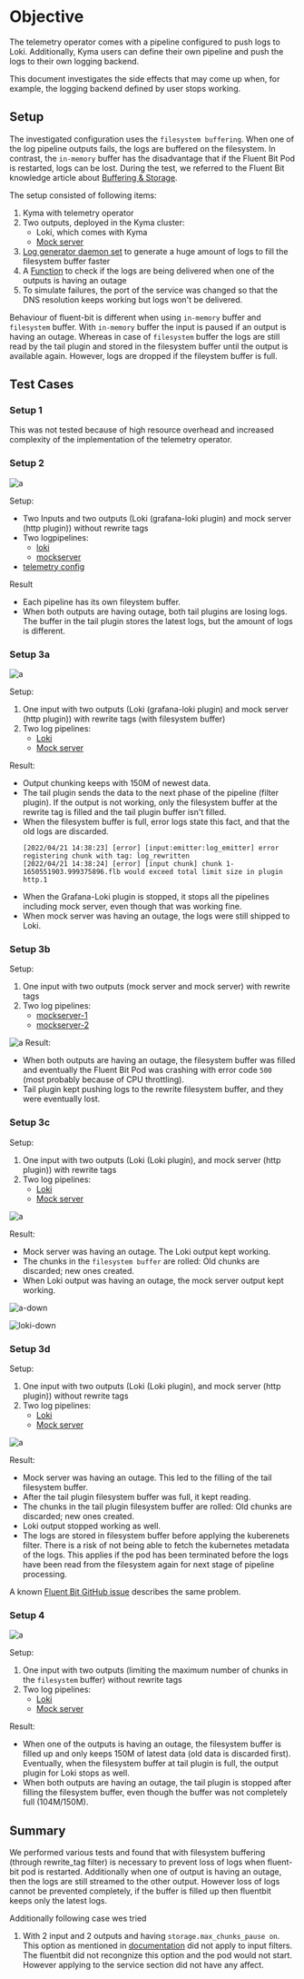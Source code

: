 # Objective

The telemetry operator comes with a pipeline configured to push logs to Loki. Additionally, Kyma users can define their own pipeline and push the logs to their own logging backend.

This document investigates the side effects that may come up when, for example, the logging backend defined by  user stops working.

## Setup

The investigated configuration uses the `filesystem buffering`. When one of the log pipeline outputs fails, the logs are buffered on the filesystem. In contrast, the `in-memory` buffer has the disadvantage that if the Fluent Bit Pod is restarted, logs can be lost. During the test, we referred to the Fluent Bit knowledge article about [Buffering & Storage](https://docs.fluentbit.io/manual/administration/buffering-and-storage).

The setup consisted of following items:
1. Kyma with telemetry operator
2. Two outputs, deployed in the Kyma cluster:
    - Loki, which comes with Kyma
    - [Mock server](./assets/logpipeline-investigation/mock-server.yaml)
3. [Log generator daemon set](./assets/logpipeline-investigation/log-generator.yaml) to generate a huge amount of logs to fill the filesystem buffer faster
4. A [Function](./assets/logpipeline-investigation/func.js) to check if the logs are being delivered when one of the outputs is having an outage
5. To simulate failures, the port of the service was changed so that the DNS resolution keeps working but logs won't be delivered.

Behaviour of fluent-bit is different when using `in-memory` buffer and `filesystem` buffer. With `in-memory` buffer the input is paused if an output is having an outage. Whereas in case of `filesystem` buffer the logs are still read by the tail plugin and stored in the filesystem buffer until the output is available again. However, logs are dropped if the fileystem buffer is full.

## Test Cases

### Setup 1
This was not tested because of high resource overhead and increased complexity of the implementation of the telemetry operator.


### Setup 2

![a](./assets/logpipeline-investigation/setup-2/setup-2.svg)

Setup:
- Two Inputs and two outputs (Loki (grafana-loki plugin) and mock server (http plugin)) without rewrite tags
- Two logpipelines: 
  - [loki](./assets/logpipeline-investigation/setup-2/loki.yml)
  - [mockserver](./assets/logpipeline-investigation/setup-2/mock-server.yml)
- [telemetry config](./assets/logpipeline-investigation/setup-2/telemetry-config)


Result
- Each pipeline has its own fileystem buffer.
- When both outputs are having outage, both tail plugins are losing logs. The buffer in the tail plugin stores the latest logs, but the amount of logs is different.
### Setup 3a
![a](./assets/logpipeline-investigation/setup-3a/setup-3a.svg)

Setup:
1. One input with two outputs (Loki (grafana-loki plugin) and mock server (http plugin)) with rewrite tags (with filesystem buffer)
2. Two log pipelines:
   - [Loki](./assets/logpipeline-investigation/setup-3a/loki.yaml)
   - [Mock server](./assets/logpipeline-investigation/setup-3a/mockserver.yml)


Result:
- Output chunking keeps with 150M of newest data.
- The tail plugin sends the data to the next phase of the pipeline (filter plugin). If the output is not working, only the filesystem buffer at the rewrite tag is filled and the tail plugin buffer isn't filled.
- When the filesystem buffer is full, error logs state this fact, and that the old logs are discarded.
    ```unix
    [2022/04/21 14:38:23] [error] [input:emitter:log_emitter] error registering chunk with tag: log_rewritten
    [2022/04/21 14:38:24] [error] [input chunk] chunk 1-1650551903.999375896.flb would exceed total limit size in plugin http.1
    ```
- When the Grafana-Loki plugin is stopped, it stops all the pipelines including mock server, even though that was working fine.
- When mock server was having an outage, the logs were still shipped to Loki.


### Setup 3b

Setup:
1. One input with two outputs (mock server and mock server) with rewrite tags
2. Two log pipelines:
   - [mockserver-1](./assets/logpipeline-investigation/setup-3b/mockserver-1.yml)
   - [mockserver-2](./assets/logpipeline-investigation/setup-3b/mockserver-2.yml)

![a](./assets/logpipeline-investigation/setup-3b/setup-3b.svg)
Result:
- When both outputs are having an outage, the filesystem buffer was filled and eventually the Fluent Bit Pod was crashing with error code `500` (most probably because of CPU throttling).
- Tail plugin kept pushing logs to the rewrite filesystem buffer, and they were eventually lost.
### Setup 3c
Setup:
1. One input with two outputs (Loki (Loki plugin), and mock server (http plugin)) with rewrite tags
2. Two log pipelines:
   - [Loki](./assets/logpipeline-investigation/setup-3c/loki.yml)
   - [Mock server](./assets/logpipeline-investigation/setup-3c/mock-server.yml)

![a](./assets/logpipeline-investigation/setup-3c/setup-3c.svg)

Result:
- Mock server was having an outage. The Loki output kept working.
- The chunks in the `filesystem buffer` are rolled: Old chunks are discarded; new ones created.
- When Loki output was having an outage, the mock server output kept working.

![a-down](./assets/logpipeline-investigation/setup-3c/dashboard-loki-down.png)


![loki-down](./assets/logpipeline-investigation/setup-3c/dashboard-loki-down.png)

### Setup 3d
Setup:
1. One input with two outputs (Loki (Loki plugin), and mock server (http plugin)) without rewrite tags
2. Two log pipelines:
   - [Loki](./assets/logpipeline-investigation/setup-3d/loki.yml)
   - [Mock server](./assets/logpipeline-investigation/setup-3d/mock-server.yml)

![a](./assets/logpipeline-investigation/setup-3d/setup-3d.svg)

Result:
- Mock server was having an outage. This led to the filling of the tail filesystem buffer.
- After the tail plugin filesystem buffer was full, it kept reading.
- The chunks in the tail plugin filesystem buffer are rolled: Old chunks are discarded; new ones created.
- Loki output stopped working as well.
- The logs are stored in filesystem buffer before applying the kuberenets filter. There is a risk of not being able to fetch the kubernetes metadata of the logs. This applies if the pod has been terminated before the logs have been read from the filesystem again for next stage of pipeline processing.


A known [Fluent Bit GitHub issue](https://github.com/fluent/fluent-bit/issues/4373) describes the same problem.

### Setup 4
![a](./assets/logpipeline-investigation/setup-4/setup-4.svg)

Setup:
1. One input with two outputs (limiting the maximum number of chunks in the `filesystem` buffer) without rewrite tags
2. Two log pipelines:
   - [Loki](./assets/logpipeline-investigation/setup-4/loki.yaml)
   - [Mock server](./assets/logpipeline-investigation/setup-4/mockserver.yml)

Result:
- When one of the outputs is having an outage, the filesystem buffer is filled up and only keeps 150M of latest data (old data is discarded first). Eventually, when the filesystem buffer at tail plugin is full, the output plugin for Loki stops as well.
- When both outputs are having an outage, the tail plugin is stopped after filling the filesystem buffer, even though the buffer was not completely full (104M/150M).

## Summary
We performed various tests and found that with filesystem buffering (through rewrite_tag filter) is necessary to prevent loss of logs when fluent-bit pod is restarted. Additionally when one of output is having an outage, then the logs are still streamed to the other output. However loss of logs cannot be prevented completely, if the buffer is filled up then fluentbit keeps only the latest logs.

Additionally following case wes tried
1. With 2 input and 2 outputs and having `storage.max_chunks_pause on`. This option as mentioned in [documentation](https://docs.fluentbit.io/manual/administration/buffering-and-storage#input-section-configuration) did not apply to input filters. The fluentbit did not recongnize this option and the pod would not start. However applying to the service section did not have any affect.

